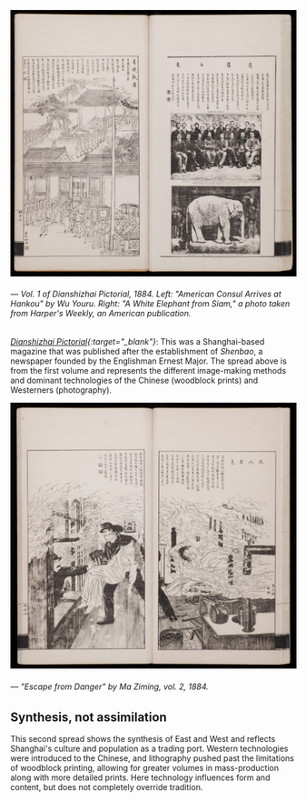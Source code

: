 <a name="dianshizhai01"></a>

![](images/2/dianshizhai01.jpg)
###### — Vol. 1 of *Dianshizhai Pictorial*, 1884. Left: "American Consul Arrives at Hankou" by Wu Youru. Right: "A White Elephant from Siam," a photo taken from *Harper's Weekly*, an American publication.

*[Dianshizhai Pictorial](https://ocw.mit.edu/ans7870/21f/21f.027/dianshizhai/dsz_essay01.html){:target="_blank"}*: This was a Shanghai-based magazine that was published after the establishment of *Shenbao*, a newspaper founded by the Englishman Ernest Major. The spread above is from the first volume and represents the different image-making methods and dominant technologies of the Chinese (woodblock prints) and Westerners (photography).

![](images/2/dianshizhai02.jpg)
###### — "Escape from Danger" by Ma Ziming, vol. 2, 1884.

## Synthesis, not assimilation

This second spread shows the synthesis of East and West and reflects Shanghai's culture and population as a trading port. Western technologies were introduced to the Chinese, and lithography pushed past the limitations of woodblock printing, allowing for greater volumes in mass-production along with more detailed prints. Here technology influences form and content, but does not completely override tradition.
